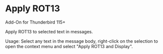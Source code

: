 # Apply ROT13

Add-On for Thunderbird 115+

Apply ROT13 to selected text in messages.

Usage: Select any text in the message body, right-click on the selection to
open the context menu and select "Apply ROT13 and Display".
